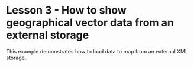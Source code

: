# Lesson 3 - How to show geographical vector data from an external storage


This example demonstrates how to load data to map from an external XML storage.

<br/>



